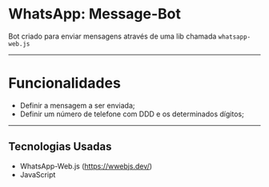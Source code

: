 # WhatsApp: Message-Bot

Bot criado para enviar mensagens através de uma lib chamada `whatsapp-web.js`

---

# Funcionalidades

- Definir a mensagem a ser enviada;
- Definir um número de telefone com DDD e os determinados dígitos;

---

## Tecnologias Usadas

- WhatsApp-Web.js (https://wwebjs.dev/)
- JavaScript